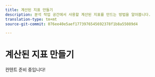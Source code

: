 ```yaml
---
title: 계산된 지표 만들기
description: 분석 작업 공간에서 사용할 계산된 지표를 만드는 방법을 알아봅니다.
translation-type: tm+mt
source-git-commit: 076ee40e5aef1773976545692378f1b8a55089d4

---
```



# 계산된 지표 만들기

컨텐트 준비 중입니다!
